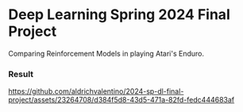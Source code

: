 # Deep Learning Spring 2024 Final Project

Comparing Reinforcement Models in playing Atari's Enduro.

### Result

https://github.com/aldrichvalentino/2024-sp-dl-final-project/assets/23264708/d384f5d8-43d5-471a-82fd-fedc444683af
